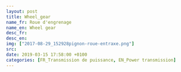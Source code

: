 ```yaml
---
layout: post
title: Wheel_gear
name_fr: Roue d'engrenage
name_en: Wheel gear
desc_fr: 
desc_en: 
img: ["2017-08-29_152928pignon-roue-entraxe.png"]
src: 
date: 2019-03-15 17:58:00 +0100
categories: [FR_Transmission de puissance, EN_Power transmission]
---
```

